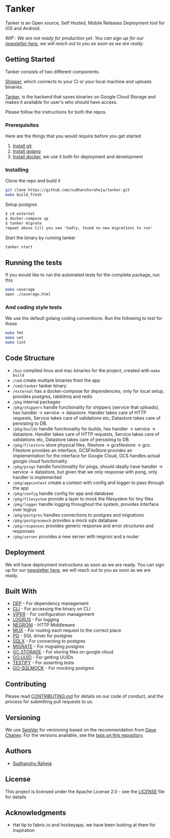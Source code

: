 # Tanker

Tanker is an Open source, Self Hosted, Mobile Releases Deployment tool for iOS and Android.

*WIP : We are not ready for production yet. You can sign up for our [newsletter here](https://goo.gl/forms/Ck0lnzdWQNyfD5Il2), we will reach out to you as soon as we are ready.*

## Getting Started

Tanker consists of two different components.

[Shipper](https://github.com/sudhanshuraheja/shipper), which connects to your CI or your local machine and uploads binaries. 

[Tanker](https://github.com/sudhanshuraheja/tanker), is the backend that saves binaries on Google Cloud Storage and makes it available for user's who should have access.

Please follow the instructions for both the repos.

### Prerequisites

Here are the things that you would require before you get started

1. [Install git](https://www.atlassian.com/git/tutorials/install-git)
1. [Install golang](https://golang.org/doc/install)
1. [Install docker](https://docs.docker.com/install/#supported-platforms), we use it both for deployment and development

### Installing

Clone the repo and build it

```bash
git clone https://github.com/sudhanshuraheja/tanker.git
make build_fresh
```

Setup postgres

```bash
$ cd external
$ docker-compose up
$ tanker migrate
repeat above till you see *Sadly, found no new migrations to run*
```

Start the binary by running tanker

```bash
tanker start
```

## Running the tests

If you would like to run the automated tests for the complete package, run this

```bash
make coverage
open ./coverage.html
```

### And coding style tests

We use the default golang coding conventions. Run the following to test for those

```bash
make fmt
make vet
make lint
```

## Code Structure

* `/bin` compiled linux and mac binaries for the project, created with `make build`
* `/cmd` create multiple binaries from the app
* `/cmd/tanker` tanker binary
* `/external` has a docker-compose for dependencies, only for local setup, provides postgres, rabbitmq and redis
* `/pkg` internal packages
* `/pkg/shippers` handle functionality for shippers (service that uploads), has handler -> service -> datastore. Handler takes care of HTTP requests, Service takes care of validations etc, Datastore takes care of persisting to DB.
* `/pkg/builds` handle functionality for builds, has handler -> service -> datastore. Handler takes care of HTTP requests, Service takes care of validations etc, Datastore takes care of persisting to DB.
* `/pkg/filestore` store physical files, filestore -> gcsfilestore -> gcs. Filestore provides an interface, GCSFileStore provides an implementation for the interface for Google Cloud, GCS handles actual google cloud functionality
* `/pkg/pings` handle functionality for pings, should ideally have handler -> service -> datastore, but given that we only response with pong, only handler is implemented
* `/pkg/appcontext` create a context with config and logger to pass through the app
* `/pkg/config` handle config for app and database
* `/pkg/filesystem` provide a layer to mock the filesystem for tiny files
* `/pkg/logger` handle logging throughout the system, provides interface over logrus
* `/pkg/postgres` handles connections to postgres and migrations
* `/pkg/postgresmock` provides a mock sqlx database
* `/pkg/responses` provides generic response and error structures and responses
* `/pkg/server` provides a new server with negroni and a router

## Deployment

We will have deployment instructions as soon as we are ready. You can sign up for our [newsletter here](https://goo.gl/forms/Ck0lnzdWQNyfD5Il2), we will reach out to you as soon as we are ready.

## Built With

* [DEP](https://github.com/golang/dep) - For dependency management
* [CLI](github.com/urfave/cli) - For accessing the binary on CLI
* [VIPER](github.com/spf13/viper) - For configuration management
* [LOGRUS](github.com/sirupsen/logrus) - For logging
* [NEGRONI](github.com/urfave/negroni) - HTTP Middleware
* [MUX](github.com/gorilla/mux) - For routing each request to the correct place
* [PQ](github.com/lib/pq) - SQL driver for postgres
* [SQLX](github.com/jmoiron/sqlx) - For connecting to postgres
* [MIGRATE](github.com/mattes/migrate) - For migrating postgres
* [GC STORAGE](cloud.google.com/go/storage) - For storing files on google cloud
* [GO.UUID](github.com/satori/go.uuid) - For getting UUIDs
* [TESTIFY](github.com/stretchr/testify) - For asserting tests
* [GO-SQLMOCK](github.com/DATA-DOG/go-sqlmock) - For mocking postgres

## Contributing

Please read [CONTRIBUTING.md](https://github.com/sudhanshuraheja/tanker/blob/master/CONTRIBUTING.md) for details on our code of conduct, and the process for submitting pull requests to us.

## Versioning

We use [SemVer](https://semver.org/spec/v2.0.0.html) for versioning based on the recommendation from [Dave Chaney](https://dave.cheney.net/2016/06/24/gophers-please-tag-your-releases). For the versions available, see the [tags on this repository](https://github.com/sudhanshuraheja/tanker/tags).

## Authors

* [Sudhanshu Raheja](https://github.com/sudhanshuraheja)

## License

This project is licensed under the Apache License 2.0 - see the [LICENSE](https://github.com/sudhanshuraheja/tanker/blob/master/LICENSE) file for details

## Acknowledgments

* Hat tip to fabric.io and hockeyapp, we have been looking at them for inspiration
